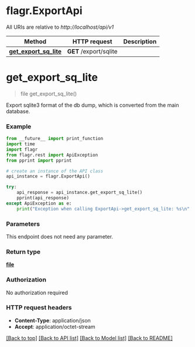# flagr.ExportApi

All URIs are relative to *http://localhost/api/v1*

Method | HTTP request | Description
------------- | ------------- | -------------
[**get_export_sq_lite**](ExportApi.md#get_export_sq_lite) | **GET** /export/sqlite | 


# **get_export_sq_lite**
> file get_export_sq_lite()



Export sqlite3 format of the db dump, which is converted from the main database.

### Example
```python
from __future__ import print_function
import time
import flagr
from flagr.rest import ApiException
from pprint import pprint

# create an instance of the API class
api_instance = flagr.ExportApi()

try:
    api_response = api_instance.get_export_sq_lite()
    pprint(api_response)
except ApiException as e:
    print("Exception when calling ExportApi->get_export_sq_lite: %s\n" % e)
```

### Parameters
This endpoint does not need any parameter.

### Return type

[**file**](file.md)

### Authorization

No authorization required

### HTTP request headers

 - **Content-Type**: application/json
 - **Accept**: application/octet-stream

[[Back to top]](#) [[Back to API list]](../README.md#documentation-for-api-endpoints) [[Back to Model list]](../README.md#documentation-for-models) [[Back to README]](../README.md)

